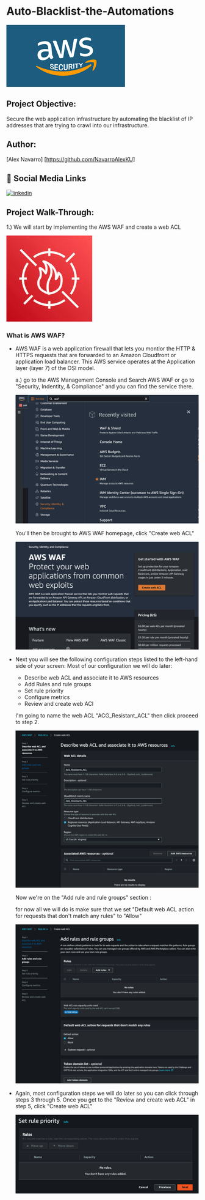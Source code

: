 # Auto-Blacklist-the-Automations

![ScreenShot](https://github.com/NavarroAlexKU/Auto-Blacklist-the-Automatons/blob/main/AWS%20Security%20Logo.png)

## Project Objective:
Secure the web application infrastructure by automating the blacklist of IP addresses that are trying to crawl into our infrastructure. 

## Author:
[Alex Navarro]
[https://github.com/NavarroAlexKU]

## 🔗 Social Media Links
[![linkedin](https://img.shields.io/badge/linkedin-0A66C2?style=for-the-badge&logo=linkedin&logoColor=white)](https://www.linkedin.com/in/alexnavarro2/)

## Project Walk-Through:

1.) We will start by implementing the AWS WAF and create a web ACL

![ScreenShot](https://github.com/NavarroAlexKU/Auto-Blacklist-the-Automatons/blob/main/AWS%20WAF.jpeg)

### What is AWS WAF?
* AWS WAF is a web application firewall that lets you montior the HTTP & HTTPS requests that are forwarded to an Amazon Cloudfront or application load balancer. This AWS service operates at the Application layer (layer 7) of the OSI model.

    a.) go to the AWS Management Console and Search AWS WAF or go to "Security, Indentity, & Compliance" and you can find the service there.

    ![ScreenShot](https://github.com/NavarroAlexKU/Auto-Blacklist-the-Automatons/blob/main/Screenshot%202022-11-19%20at%2012.07.11%20PM.png)

    You'll then be brought to AWS WAF homepage, click "Create web ACL"

    ![ScreenShot](https://github.com/NavarroAlexKU/Auto-Blacklist-the-Automatons/blob/main/Screenshot%202022-11-19%20at%201.25.47%20PM.png)

* Next you will see the following configuration steps listed to the left-hand side of your screen:
    Most of our configuration we will do later:
    - Describe web ACL and associate it to AWS resources
    - Add Rules and rule groups
    - Set rule priority
    - Configure metrics
    - Review and create web ACl

    I'm going to name the web ACL "ACG_Resistant_ACL" then click proceed to step 2.

    ![ScreenShot](https://github.com/NavarroAlexKU/Auto-Blacklist-the-Automatons/blob/main/Screenshot%202022-11-19%20at%201.43.44%20PM.png)

    Now we're on the "Add rule and rule groups" section :
        
    for now all we will do is make sure that we set "Default web ACL action for requests that don't match any rules" to "Allow"

    ![ScreenShot](https://github.com/NavarroAlexKU/Auto-Blacklist-the-Automatons/blob/main/Screenshot%202022-11-19%20at%201.48.00%20PM.png)

* Again, most configuration steps we will do later so you can click through steps 3 through 5. Once you get to the "Review and create web ACL" in step 5, click "Create web ACL"

    ![ScreenShot](https://github.com/NavarroAlexKU/Auto-Blacklist-the-Automatons/blob/main/Screenshot%202022-11-19%20at%201.54.34%20PM.png)